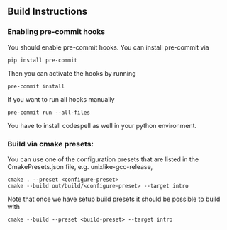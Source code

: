 ## Build Instructions

### Enabling pre-commit hooks

You should enable pre-commit hooks. You can install pre-commit via

    pip install pre-commit

Then you can activate the hooks by running

    pre-commit install

If you want to run all hooks manually

    pre-commit run --all-files

You have to install codespell as well in your python environment.

### Build via cmake presets:

You can use one of the configuration presets that are listed in the CmakePresets.json file, e.g. unixlike-gcc-release,

    cmake . --preset <configure-preset>
    cmake --build out/build/<configure-preset> --target intro

Note that once we have setup build presets it should be possible to build with

	cmake --build --preset <build-preset> --target intro
